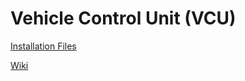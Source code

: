 # Vehicle Control Unit (VCU)

[Installation Files](https://drive.google.com/drive/u/0/folders/1MiLq17_ovr-DsndZiN7rCtbBxU-AKOVo)

[Wiki](https://github.com/spartanracingelectric/VCU/wiki)

